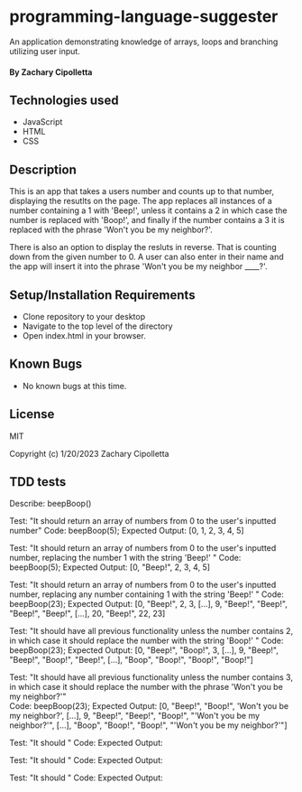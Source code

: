 # programming-language-suggester
An application demonstrating knowledge of arrays, loops and branching utilizing user input.

#### By Zachary Cipolletta


## Technologies used

* JavaScript
* HTML
* CSS

## Description

This is an app that takes a users number and counts up to that number, displaying the resutlts on the page.  The app replaces all instances of a number containing a 1 with 'Beep!', unless it contains a 2 in which case the number is replaced with 'Boop!', and finally if the number contains a 3 it is replaced with the phrase 'Won't you be my neighbor?'.

There is also an option to display the resluts in reverse. That is counting down from the given number to 0.  A user can also enter in their name and the app will insert it into the phrase 'Won't you be my neighbor ____?'.


## Setup/Installation Requirements

* Clone repository to your desktop
* Navigate to the top level of the directory
* Open index.html in your browser.

## Known Bugs

 * No known bugs at this time.
 

## License
MIT

Copyright (c) 1/20/2023 Zachary Cipolletta


## TDD tests
Describe: beepBoop()

Test: "It should return an array of numbers from 0 to the user's inputted number"
Code: beepBoop(5);
Expected Output: [0, 1, 2, 3, 4, 5]

Test: "It should return an array of numbers from 0 to the user's inputted number, replacing the number 1 with the string 'Beep!' " 
Code: beepBoop(5);
Expected Output: [0, "Beep!", 2, 3, 4, 5]

Test: "It should return an array of numbers from 0 to the user's inputted number, replacing any number containing 1 with the string 'Beep!' " 
Code: beepBoop(23);
Expected Output: [0, "Beep!", 2, 3, [...], 9, "Beep!", "Beep!", "Beep!", "Beep!", [...], 20, "Beep!", 22, 23]

Test: "It should have all previous functionality unless the number contains 2, in which case it should replace the number with the string 'Boop!' " 
Code: beepBoop(23);
Expected Output: [0, "Beep!", "Boop!", 3, [...], 9, "Beep!", "Beep!", "Boop!", "Beep!", [...], "Boop", "Boop!", "Boop!", "Boop!"]

Test: "It should have all previous functionality unless the number contains 3, in which case it should replace the number with the phrase 'Won't you be my neighbor?'"  
Code: beepBoop(23);
Expected Output: [0, "Beep!", "Boop!", 'Won't you be my neighbor?', [...], 9, "Beep!", "Beep!", "Boop!", "'Won't you be my neighbor?'", [...], "Boop", "Boop!", "Boop!", "'Won't you be my neighbor?'"]

Test: "It should " 
Code: 
Expected Output: 

Test: "It should " 
Code: 
Expected Output: 

Test: "It should " 
Code: 
Expected Output: 

